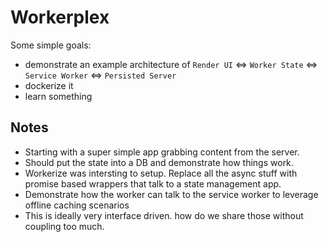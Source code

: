 # Workerplex

Some simple goals:

- demonstrate an example architecture of `Render UI` <=> `Worker State` <=> `Service Worker` <=> `Persisted Server`
- dockerize it
- learn something

## Notes

- Starting with a super simple app grabbing content from the server.
- Should put the state into a DB and demonstrate how things work.
- Workerize was intersting to setup. Replace all the async stuff with promise based wrappers that talk to a state management app.
- Demonstrate how the worker can talk to the service worker to leverage offline caching scenarios
- This is ideally very interface driven. how do we share those without coupling too much.

